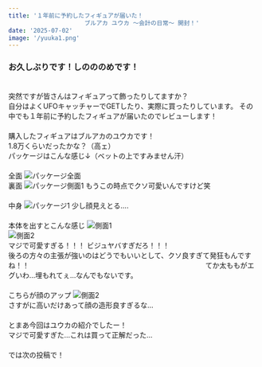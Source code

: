 ```yaml
---
title: '１年前に予約したフィギュアが届いた！　
            　　      ブルアカ ユウカ ～会計の日常～ 開封！'
date: '2025-07-02'
image: '/yuuka1.png'
---
```

### お久しぶりです！しのののめです！
　　　　　　　　　　　　　　　　　　　　　　　　　　　　　　　　　　　　　　　　　　　　　　　　　　　　　　　　　　　
突然ですが皆さんはフィギュアって飾ったりしてますか？　　　　　　　　　　　　　　　　　　　　　　　　　　　　　　　　　　　　　自分はよくUFOキャッチャーでGETしたり、実際に買ったりしています。
その中でも１年前に予約したフィギュアが届いたのでレビューします！
　　　　　　　　　　　　　　　　　　　　　　　　　　　　　　　　　　　　　　　　　　　　　　　　　　　　　　　　　　　
購入したフィギュアはブルアカのユウカです！　　　　　　　　　　　　　　　　　　　　　　　　　　　　　　　　　　　　　　　　　　
1.8万くらいだったかな？（高ェ）　　　　　　　　　　　　　　　　　　　　　　　　　　　　　　　　　　　　　　　
パッケージはこんな感じ↓（ベットの上ですみません汗）
　　　　　　　　　　　　　　　　　　　　　　　　　　　　　　　　　　　　　　　　　　　　　　　　　　　　　　　　　　　
全面
![パッケージ全面](/yuuka2.png)
　　　　　　　　　　　　　　　　　　　　　　　　　　　　　　　　　　　　　　　　　　　　　　　　　　　　　　　　　　　
裏面
![パッケージ側面1](/yuuka3.png)
もうこの時点でクソ可愛いんですけど笑
　　　　　　　　　　　　　　　　　　　　　　　　　　　　　　　　　　　　　　　　　　　　　　　　　　　　　　　　　　　
中身
![パッケージ1](/yuuka4.png)
少し顔見えとる....
　　　　　　　　　　　　　　　　　　　　　　　　　　　　　　　　　　　　　　　　　　　　　　　　　　　　　　　　　　　
本体を出すとこんな感じ
![側面1](/yuuka5.png)
　　　　　　　　　　　　　　　　　　　　　　　　　　　　　　　　　　　　　　　　　　　　　　　　　　　　　　　　　　　
![側面2](/yuuka6.png)
　　　　　　　　　　　　　　　　　　　　　　　　　　　　　　　　　　　　　　　　　　　　　　　　　　　　　　　　　　　
マジで可愛すぎる！！！
ビジュヤバすぎだろ！！！　　　　　　　　　　　　　　　　　　　　　　　　　　　　　　　　　　　　　　　　　　　　　　　　　　　
後ろの方々の主張が強いのはどうでもいいとして、クソ良すぎて発狂もんですね！！　　　　　　　　　　　　　　　　　　　　　　　　　
てか太ももがエグいわ...埋もれてぇ...なんでもないです。
　　　　　　　　　　　　　　　　　　　　　　　　　　　　　　　　　　　　　　　　　　　　　　　　　　　　　　　　　　　
こちらが顔のアップ
![側面2](/yuuka7.png)
　　　　　　　　　　　　　　　　　　　　　　　　　　　　　　　　　　　　　　　　　　　　　　　　　　　　　　　　　　　
さすがに高いだけあって顔の造形良すぎるな...
　　　　　　　　　　　　　　　　　　　　　　　　　　　　　　　　　　　　　　　　　　　　　　　　　　　　　　　　　　　　　　　　　　　　　　　　　　　　　　　　　　　　　　　　　　　　　　　　　　　　
とまあ今回はユウカの紹介でしたー！　　　　　　　　　　　　　　　　　　　　　　　　　　　　　　　　　　　　　　　　　　　　　　
マジで可愛すぎた...これは買って正解だった...　　　　　　　　　　　　　　　　　　　　　　　　　　　　　　　　　　　　　　　　　　　　　　　　　　　　　　　　　　　　　　　　　　　　　　　　　　　　　　　　　　　　　　　　　　　　　　　　　　　
　　　　　　　　　　　　　　　　　　　　　　　　　　　　　　　　　　　　　　　　　　　　　　　　　　　　　　　　　　　　
　　　　　　　　　　　　<br>      　　　　　　　　　　　　　　　　　　　　　　　　　　　　　　　　　　　　　　　　　　　　　　　　　　　　
では次の投稿で！